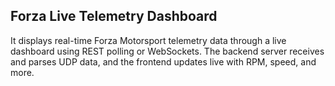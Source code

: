 ## Forza Live Telemetry Dashboard

It displays real-time Forza Motorsport telemetry data through a live dashboard using REST polling or WebSockets. The backend server receives and parses UDP data, and the frontend updates live with RPM, speed, and more.
